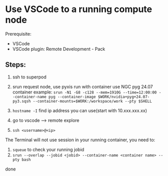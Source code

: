 # Use VSCode to a running compute node

Prerequisite:
- VSCode
- VSCode plugin: Remote Development - Pack

## Steps:
1. ssh to superpod
2. srun request node, use pyxis run with container
   use NGC pyg 24.07 container example: `srun -N1 -G8 -c128 --mem=1910G --time=12:00:00 --container-name pyg --container-image $WORK/nvidia+pyg+24.07-py3.sqsh --container-mounts=$WORK:/workspace/work --pty $SHELL`

3. `hostname -I` find ip address you can use(start with 10.xxx.xxx.xx)
4. go to vscode --> remote explore
5. `ssh <username>@<ip>`

The Terminal will not use session in your running container, you need to:
1. `squeue` to check your running jobid
2. `srun --overlap --jobid <jobid> --container-name <container name> --pty bash`

done

